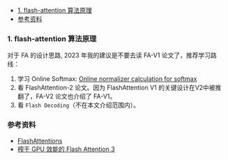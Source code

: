 - [1. flash-attention 算法原理](#1-flash-attention-算法原理)
- [参考资料](#参考资料)

### 1. flash-attention 算法原理

对于 FA 的设计思路, 2023 年我的建议是不要去读 FA-V1 论文了，推荐学习路线：

1. 学习 Online Softmax: [Online normalizer calculation for softmax](https://arxiv.org/abs/1805.02867)
2. 看 FlashAttention-2 论文。因为 FlashAttention V1 的关键设计在V2中被推翻了，FA-V2 论文也介绍了 FA-V1。
3. 看 `Flash Decoding`（不在本文介绍范围内）。


### 参考资料

- [FlashAttentions](https://jcf94.com/2024/02/24/2024-02-24-flash-attention/)
- [榨干 GPU 效能的 Flash Attention 3](https://tomohiroliu22.medium.com/%E6%A6%A8%E4%B9%BEgpu%E6%95%88%E8%83%BD%E7%9A%84flashattention%E7%AC%AC%E4%B8%89%E4%BB%A3-4a8b0a2a812e)